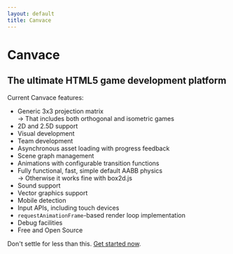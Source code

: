 ```yaml
---
layout: default
title: Canvace
---
```

Canvace
=======

The ultimate HTML5 game development platform
--------------------------------------------

Current Canvace features:

*	Generic 3x3 projection matrix  
	&rarr;	That includes both orthogonal and isometric games
*	2D and 2.5D support
*	Visual development
*	Team development
*	Asynchronous asset loading with progress feedback
*	Scene graph management
*	Animations with configurable transition functions
*	Fully functional, fast, simple default AABB physics  
	&rarr;	Otherwise it works fine with box2d.js
*	Sound support
*	Vector graphics support
*	Mobile detection
*	Input APIs, including touch devices
*	`requestAnimationFrame`-based render loop implementation
*	Debug facilities
*	Free and Open Source

Don't settle for less than this. [Get started now](tutorials/tutorial.html).
